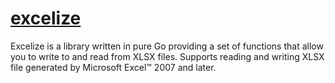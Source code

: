 # [excelize](https://github.com/360EntSecGroup-Skylar/excelize)

Excelize is a library written in pure Go providing a set of functions that allow you to write to and read from XLSX files. Supports reading and writing XLSX file generated by Microsoft Excel™ 2007 and later.
